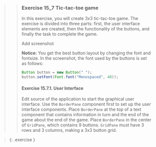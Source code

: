 >>### Exercise 15_7 Tic-tac-toe game
>>
>>In this exercise, you will create 3x3 tic-tac-toe game. The exercise is divided into three parts: first, the user interface elements are created, then the functionality of the buttons, and finally the task to complete the game.
>>
>> Add screenshot
>>
>> **Notice:** You get the best button layout by changing the font and fontsize. In the screenshot, the font used by the buttons is set as follows:
>>
>>```java
>>Button button = new Button(" ");
>>button.setFont(Font.font("Monospaced", 40));
>>```
>>
>>#### Exercise 15.7.1. User Interface
>>
>>Edit source of the application to start the graphical user interface. Use the `BorderPane` component first to set up the user interface components. Place `BorderPane` at the top of a text component that contains information in turn and the end of the game about the end of the game. Place `BorderPane` in the center of `GridPane`, which contains 9 buttons. `GridPane` must have 3 rows and 3 columns, making a 3x3 button grid.



>>
>{: .exercise }